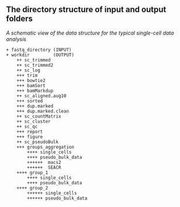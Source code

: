 ## The directory structure of input and output folders 

*A schematic view of the data structure for the typical single-cell data analysis*


```
+ fastq_directory (INPUT)
+ workdir         (OUTPUT)
    ++ sc_trimmed
    ++ sc_trimmed2
    ++ sc_log
	+++ trim
	+++ bowtie2
	+++ bamSort
	+++ bamMarkdup
    ++ sc_aligned.aug10
	+++ sorted
	+++ dup.marked
	+++ dup.marked.clean
    ++ sc_countMatrix
    ++ sc_cluster
    ++ sc_qc
	+++ report
	+++ figure
    ++ sc_pseudoBulk
	+++ groups_aggregation
	    ++++ single_cells
	    ++++ pseudo_bulk_data
		++++++  macs2
		++++++  SEACR
	++++ group_1
	    ++++ single_cells
	    ++++ pseudo_bulk_data
	++++ group_2
	    ++++++ single_cells
	    ++++++ pseudo_bulk_data
```


